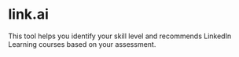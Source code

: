 # link.ai
This tool helps you identify your skill level and recommends LinkedIn Learning courses based on your assessment.
